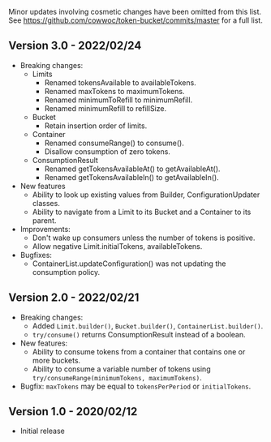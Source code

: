Minor updates involving cosmetic changes have been omitted from this list.
See https://github.com/cowwoc/token-bucket/commits/master for a full list.

## Version 3.0 - 2022/02/24

* Breaking changes:
    * Limits
        * Renamed tokensAvailable to availableTokens.
        * Renamed maxTokens to maximumTokens.
        * Renamed minimumToRefill to minimumRefill.
        * Renamed minimumRefill to refillSize.
    * Bucket
        * Retain insertion order of limits.
    * Container
        * Renamed consumeRange() to consume().
        * Disallow consumption of zero tokens.
    * ConsumptionResult
        * Renamed getTokensAvailableAt() to getAvailableAt().
        * Renamed getTokensAvailableIn() to getAvailableIn().
* New features
    * Ability to look up existing values from Builder, ConfigurationUpdater classes.
    * Ability to navigate from a Limit to its Bucket and a Container to its parent.
* Improvements:
    * Don't wake up consumers unless the number of tokens is positive.
    * Allow negative Limit.initialTokens, availableTokens.
* Bugfixes:
    * ContainerList.updateConfiguration() was not updating the consumption policy.

## Version 2.0 - 2022/02/21

* Breaking changes:
    * Added `Limit.builder()`, `Bucket.builder()`, `ContainerList.builder()`.
    * `try/consume()` returns ConsumptionResult instead of a boolean.
* New features:
    * Ability to consume tokens from a container that contains one or more buckets.
    * Ability to consume a variable number of tokens using `try/consumeRange(minimumTokens, maximumTokens)`.
* Bugfix: `maxTokens` may be equal to `tokensPerPeriod` or `initialTokens`.

## Version 1.0 - 2020/02/12

* Initial release